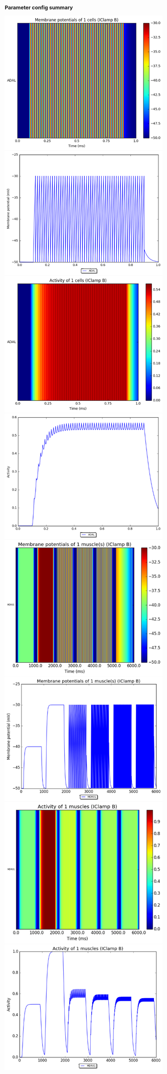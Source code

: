 ### Parameter config summary 
<tr><td><img alt="?" src="neurons_B_IClamp.png"/></td><td><img alt="?" src="traces_neuron_IClamp_B.png"/></td></tr>
<tr><td><img alt=" " src="neuron_activity_B_IClamp.png"/></td><td><img alt=" " src="traces_neuron_activity_IClamp_B.png"/></td></tr>
<tr><td><img alt=" " src="muscles_B_IClamp.png"/></td><td><img alt=" " src="traces_muscles_IClamp_B.png"/></td></tr>
<tr><td><img alt=" " src="muscle_activity_B_IClamp.png"/></td><td><img alt=" " src="traces_muscles_activity_IClamp_B.png"/></td></tr>
